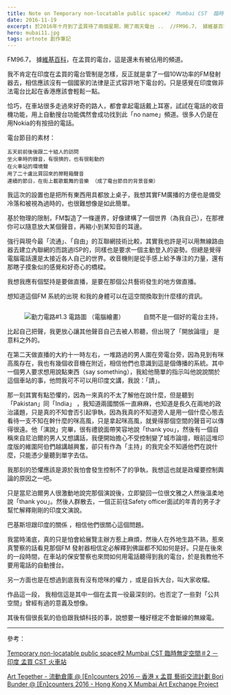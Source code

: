 ```yaml
---
title: Note on Temporary non-locatable public space#2  Mumbai CST  臨時無定空間＃2 － 印度 孟買 CST 火車站 － 後記
date: 2016-11-19
excerpt: 於2016年十月到了孟買待了兩個星期，開了兩天電台 ..  //FM96.7， 據維基百科，在孟買的電台，這是還未有被佔用的頻道。  我不肯定在印度在孟買的電台管制是怎樣，反正就是拿了一個10W功率的FM發射器去，相信應該沒有一個國家的法律是正式容許地下電台的。只是感覺在印度做非法電台比起在香港應該會輕鬆一點。 .......
hero: mubai11.jpg
tags: artnote 創作筆記
---
```

FM96.7， 據[維基百科](https://en.wikipedia.org/wiki/List_of_radio_stations_in_Mumbai)，在孟買的電台，這是還未有被佔用的頻道。

我不肯定在印度在孟買的電台管制是怎樣，反正就是拿了一個10W功率的FM發射器去，相信應該沒有一個國家的法律是正式容許地下電台的。只是感覺在印度做非法電台比起在香港應該會輕鬆一點。

恰巧，在車站很多走過來好奇的路人，都會拿起電話戴上耳塞，試試在電話的收音機功能，用上自動搜台功能偶然會成功找到此「no name」頻道。很多人仍是在用Nokia的有按扭的電話。

電台節目的素材：

    五天前前後後跟二十組人的訪問
    坐火車時的錄音，有很擠的，也有很鬆動的
    在火車站的環境聲
    用了二十盧比買回來的擦鞋箱聲音
    連續的節日，在街上載歌載舞的音樂 （成了電台節目的背景音樂）

我這次的設置也是把所有東西用具都放上桌子，我想其實FM廣播的方便也是備受冷落和被視為過時的，也很難想像是如此簡單。

基於物理的限制，FM製造了一條邊界，好像建構了一個世界（為我自己），在那裡你可以隨意放大某個聲音，再縮小到某知音的耳邊。

強行與現今最「流通」、「自由」的互聯網技術比較，其實我也許是可以用無線路由器去建立內聯網的而跳過ISP的，同樣也是要求一個主動登入的姿勢。但總是覺得電腦電話還是太接近各人自己的世界。收音機則是從手感上給予專注的力量，還有那瞎子摸象似的感覺和好奇心的橋樑。

我想我應有個堅持是要做直播，是要在那個公共藝術發生的地方做直播。

想知道這個FM 系統的出現 和我的身體可以在這空間換取到什麼樣的資訊。
<figure style="display:inline-block; " >
<img :src= "require('~/assets/images/work/tempnonpublic2/mubai11.jpg')"
     alt="勤力電路#1.3 電路圖 （電腦繪畫）"  />
<figcaption style='color:#AAAAAA; float:right; width:100%'>  </figcaption>     
</figure>
自問不是一個好的電台主持，比起自己把聲，我更放心讓其他聲音自己去被人聆聽，但出現了「開放論壇」 是意料之外的。

在第二天做直播的大約十一時左右，一堆路過的男人圍在旁電台旁，因為見到有咪高風存在，我也有幾個收音機在附近，相信他們也意識到這是個傳播的系統。其中一個男人要求想用說點東西（say something），我給他簡單的指示叫他說說關於這個車站的事，他問我可不可以用印度文講，我說：「請」。

那一刻其實有點恐懼的，因為一來真的不太了解他在說什麼，但是聽到「Pakistan」同「India」   ，我知道兩國關係一直麻麻，也知道是長久在兩地的政治議題，只是真的不知會否引起爭執，因為我真的不知道旁人是用一個什麼心態去看待一支不知在幹什麼的咪高風，只是拿起咪高風，就覺得那個空間的聲音可以傳得很遠。他「演說」完畢，很有禮貌面帶笑容地說「thank you」，然後有一個自稱來自尼泊爾的男人又想講話，我便開始擔心不受控制變了城市論壇，眼前這堆印度版的維圍阿伯們越講越興奮，卻只有作為「主持」的我完全不知遁他們在說什麼，只能憑少量聽到單字去估。

我那刻的恐懼應該是源於我怕會發生控制不了的爭執，我想這也就是政權要控制輿論的原因之一吧。

只是當尼泊爾男人很激動地說完那個演說後，立即變回一位很文雅之人然後溫柔地說「thank you」。然後人群散去，一個正前往Safety officer面試的年青的男子才幫忙解釋剛剛的印度文演說。

巴基斯坦跟印度的關係 ，相信他們很關心這個問題。

我當時淆底，真的只是怕會給展覽主辦方惹上麻煩，然後人在外地生路不熟，惹來真警察的話看見那個FM 發射器相信定必解釋到佛誕都不知如何是好。只是在後來的一段時間，在車站的保安警察也來問如何用電話聽得到我的電台，於是我教他不要用電話的自動捜台。

另一方面也是在想過到底我有沒有熄咪的權力 ，或是自拆大台，叫大家收檔。

作品這一段， 我相信這是其中一個在孟買一役最深刻的。也否定了一些對「公共空間」曾經有過的意義及想像。

其後有個很長氣的伯伯跟我傾科技的事，說想要一種好穩定不會斷線的無線電。

---

參考：

<a href="/work/Temporary-non-locatable-public-space-2-MumbaiCST">Temporary non-locatable public space#2 Mumbai CST 臨時無定空間＃2 － 印度 孟買 CST 火車站 </a>

<a href="http://www.arttogether.org/boribunder.html" target='blank'>Art Tegether - 流動倉庫 @ [En]counters 2016 ─ 香港 x 孟買 藝術交流計劃 
Bori Bunder @ [En]counters 2016 - Hong Kong X Mumbai Art Exchange Project </a>